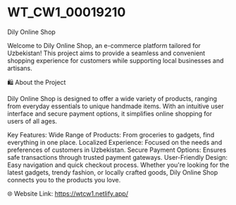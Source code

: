 # WT_CW1_00019210
Dily Online Shop

Welcome to Dily Online Shop, an e-commerce platform tailored for Uzbekistan! This project aims to provide a seamless and convenient shopping experience for customers while supporting local businesses and artisans.

🛍️ About the Project

Dily Online Shop is designed to offer a wide variety of products, ranging from everyday essentials to unique handmade items. With an intuitive user interface and secure payment options, it simplifies online shopping for users of all ages.

Key Features:
Wide Range of Products: From groceries to gadgets, find everything in one place.
Localized Experience: Focused on the needs and preferences of customers in Uzbekistan.
Secure Payment Options: Ensures safe transactions through trusted payment gateways.
User-Friendly Design: Easy navigation and quick checkout process.
Whether you're looking for the latest gadgets, trendy fashion, or locally crafted goods, Dily Online Shop connects you to the products you love.

🌐 Website Link:
https://wtcw1.netlify.app/
